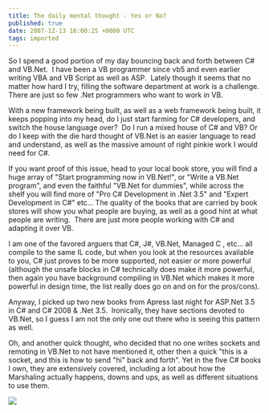 ```yaml
---
title: The daily mental thought - Yes or No?
published: true
date: 2007-12-13 16:00:25 +0000 UTC
tags: imported 
---
```

So I spend a good portion of my day bouncing back and forth between C# and VB.Net.  I have been a VB programmer since vb5 and even earlier writing VBA and VB Script as well as ASP.  Lately though it seems that no matter how hard I try, filling the software department at work is a challenge.  There are just so few .Net programmers who want to work in VB.

With a new framework being built, as well as a web framework being built, it keeps popping into my head, do I just start farming for C# developers, and switch the house language over?  Do I run a mixed house of C# and VB? Or do I keep with the die hard thought of VB.Net is an easier language to read and understand, as well as the massive amount of right pinkie work I would need for C#.

If you want proof of this issue, head to your local book store, you will find a huge array of "Start programming now in VB.Net!", or "Write a VB.Net program", and even the faithful "VB.Net for dummies", while across the shelf you will find more of "Pro C# Development in .Net 3.5" and "Expert Development in C#" etc... The quality of the books that are carried by book stores will show you what people are buying, as well as a good hint at what people are writing.  There are just more people working with C# and adapting it over VB.

I am one of the favored arguers that C#, J#, VB.Net, Managed C , etc... all compile to the same IL code, but when you look at the resources available to you, C# just proves to be more supported, not easier or more powerful (although the unsafe blocks in C# technically does make it more powerful, then again you have background compiling in VB.Net which makes it more powerful in design time, the list really does go on and on for the pros/cons).

Anyway, I picked up two new books from Apress last night for ASP.Net 3.5 in C# and C# 2008 & .Net 3.5.  Ironically, they have sections devoted to VB.Net, so I guess I am not the only one out there who is seeing this pattern as well.

Oh, and another quick thought, who decided that no one writes sockets and remoting in VB.Net to not have mentioned it, other then a quick "this is a socket, and this is how to send "hi" back and forth". Yet in the five C# books I own, they are extensively covered, including a lot about how the Marshaling actually happens, downs and ups, as well as different situations to use them.

![][1]

[1]: http://renevo.com/aggbug.aspx?PostID=1641

